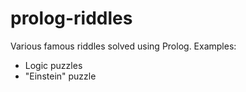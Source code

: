 # prolog-riddles
Various famous riddles solved using Prolog. Examples:

* Logic puzzles
* "Einstein" puzzle
